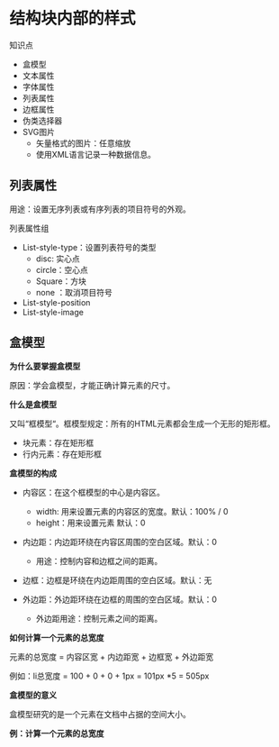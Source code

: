 # 结构块内部的样式

知识点

- 盒模型
- 文本属性
- 字体属性
- 列表属性
- 边框属性
- 伪类选择器
- SVG图片
  - 矢量格式的图片：任意缩放
  - 使用XML语言记录一种数据信息。

## 列表属性

用途：设置无序列表或有序列表的项目符号的外观。

列表属性组

- List-style-type：设置列表符号的类型
  - disc: 实心点
  - circle：空心点
  - Square：方块
  - none ：取消项目符号
- List-style-position
- List-style-image

## 盒模型

**为什么要掌握盒模型**

原因：学会盒模型，才能正确计算元素的尺寸。

**什么是盒模型**

又叫“框模型“。框模型规定：所有的HTML元素都会生成一个无形的矩形框。

- 块元素：存在矩形框
- 行内元素：存在矩形框

**盒模型的构成**

- 内容区：在这个框模型的中心是内容区。
  - width: 用来设置元素的内容区的宽度。默认：100%  / 0
  - height：用来设置元素  默认：0

- 内边距：内边距环绕在内容区周围的空白区域。默认：0
  - 用途：控制内容和边框之间的距离。

- 边框：边框是环绕在内边距周围的空白区域。默认：无

- 外边距：外边距环绕在边框的周围的空白区域。默认：0
  - 外边距用途：控制元素之间的距离。

**如何计算一个元素的总宽度**

元素的总宽度 = 内容区宽 + 内边距宽 + 边框宽 + 外边距宽

例如：li总宽度 = 100 + 0 + 0 + 1px  = 101px *5 = 505px

**盒模型的意义**

盒模型研究的是一个元素在文档中占据的空间大小。

**例：计算一个元素的总宽度**

